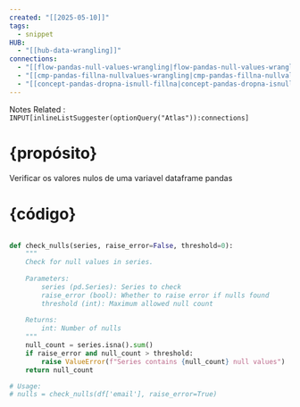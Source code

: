 ```yaml
---
created: "[[2025-05-10]]"
tags:
  - snippet
HUB:
  - "[[hub-data-wrangling]]"
connections:
  - "[[flow-pandas-null-values-wrangling|flow-pandas-null-values-wrangling]]"
  - "[[cmp-pandas-fillna-nullvalues-wrangling|cmp-pandas-fillna-nullvalues-wrangling]]"
  - "[[concept-pandas-dropna-isnull-fillna|concept-pandas-dropna-isnull-fillna]]"
---
```


Notes Related : `INPUT[inlineListSuggester(optionQuery("Atlas")):connections]` 

# {propósito}

Verificar os valores nulos de uma variavel dataframe pandas

# {código}


```python

def check_nulls(series, raise_error=False, threshold=0):
    """
    Check for null values in series.
    
    Parameters:
        series (pd.Series): Series to check
        raise_error (bool): Whether to raise error if nulls found
        threshold (int): Maximum allowed null count
    
    Returns:
        int: Number of nulls
    """
    null_count = series.isna().sum()
    if raise_error and null_count > threshold:
        raise ValueError(f"Series contains {null_count} null values")
    return null_count

# Usage:
# nulls = check_nulls(df['email'], raise_error=True)

```